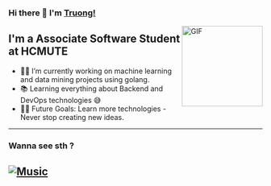 ### Hi there 👋 I'm [Truong!](https://github.com/truong-ne)

<img align="right" alt="GIF" height="160px" src="https://media.giphy.com/media/Ah3zHH7hvsSB2/giphy.gif" />

## I'm a Associate Software Student at HCMUTE

- 👨‍💻 I’m currently working on machine learning and data mining projects using golang.
- 📚 Learning everything about Backend and DevOps technologies 😅
- 💪🏼 Future Goals: Learn more technologies - Never stop creating new ideas.

---
### Wanna see sth ?
[![Music](https://media.tenor.com/Q24CQkBWtoAAAAAd/mix-mixi.gif)](https://www.youtube.com/watch?v=R8CRG6iFi-Q)
---
